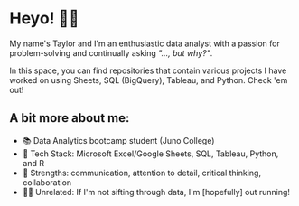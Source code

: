 # Heyo! ✌🏼

My name's Taylor and I'm an enthusiastic data analyst with a passion for problem-solving and continually asking *"..., but why?"*.

In this space, you can find repositories that contain various projects I have worked on using Sheets, SQL (BigQuery), Tableau, and Python. Check 'em out!

## A bit more about me:<br>
* 📚 Data Analytics bootcamp student (Juno College)<br>
* 💾 Tech Stack: Microsoft Excel/Google Sheets, SQL, Tableau, Python, and R<br>
* 👔 Strengths: communication, attention to detail, critical thinking, collaboration<br>
* 🏃🏼 Unrelated: If I'm not sifting through data, I'm [hopefully] out running!<br>
<!--
**taylortripp/taylortripp** is a ✨ _special_ ✨ repository because its `README.md` (this file) appears on your GitHub profile.

Here are some ideas to get you started:

- 🔭 I’m currently working on ...
- 🌱 I’m currently learning ...
- 👯 I’m looking to collaborate on ...
- 🤔 I’m looking for help with ...
- 💬 Ask me about ...
- 📫 How to reach me: ...
- 😄 Pronouns: ...
- ⚡ Fun fact: ...
-->
